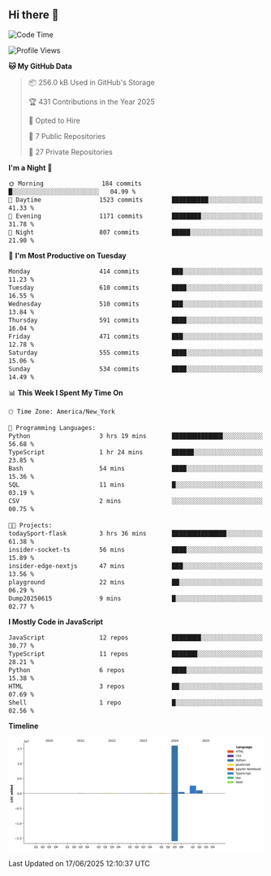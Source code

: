 ## Hi there 👋

<!--START_SECTION:waka-->
![Code Time](http://img.shields.io/badge/Code%20Time-341%20hrs%2048%20mins-blue)

![Profile Views](http://img.shields.io/badge/Profile%20Views-0-blue)

**🐱 My GitHub Data** 

> 📦 256.0 kB Used in GitHub's Storage 
 > 
> 🏆 431 Contributions in the Year 2025
 > 
> 💼 Opted to Hire
 > 
> 📜 7 Public Repositories 
 > 
> 🔑 27 Private Repositories 
 > 
**I'm a Night 🦉** 

```text
🌞 Morning                184 commits         █░░░░░░░░░░░░░░░░░░░░░░░░   04.99 % 
🌆 Daytime                1523 commits        ██████████░░░░░░░░░░░░░░░   41.33 % 
🌃 Evening                1171 commits        ████████░░░░░░░░░░░░░░░░░   31.78 % 
🌙 Night                  807 commits         █████░░░░░░░░░░░░░░░░░░░░   21.90 % 
```
📅 **I'm Most Productive on Tuesday** 

```text
Monday                   414 commits         ███░░░░░░░░░░░░░░░░░░░░░░   11.23 % 
Tuesday                  610 commits         ████░░░░░░░░░░░░░░░░░░░░░   16.55 % 
Wednesday                510 commits         ███░░░░░░░░░░░░░░░░░░░░░░   13.84 % 
Thursday                 591 commits         ████░░░░░░░░░░░░░░░░░░░░░   16.04 % 
Friday                   471 commits         ███░░░░░░░░░░░░░░░░░░░░░░   12.78 % 
Saturday                 555 commits         ████░░░░░░░░░░░░░░░░░░░░░   15.06 % 
Sunday                   534 commits         ████░░░░░░░░░░░░░░░░░░░░░   14.49 % 
```


📊 **This Week I Spent My Time On** 

```text
🕑︎ Time Zone: America/New_York

💬 Programming Languages: 
Python                   3 hrs 19 mins       ██████████████░░░░░░░░░░░   56.68 % 
TypeScript               1 hr 24 mins        ██████░░░░░░░░░░░░░░░░░░░   23.85 % 
Bash                     54 mins             ████░░░░░░░░░░░░░░░░░░░░░   15.36 % 
SQL                      11 mins             █░░░░░░░░░░░░░░░░░░░░░░░░   03.19 % 
CSV                      2 mins              ░░░░░░░░░░░░░░░░░░░░░░░░░   00.75 % 

🐱‍💻 Projects: 
todaySport-flask         3 hrs 36 mins       ███████████████░░░░░░░░░░   61.38 % 
insider-socket-ts        56 mins             ████░░░░░░░░░░░░░░░░░░░░░   15.89 % 
insider-edge-nextjs      47 mins             ███░░░░░░░░░░░░░░░░░░░░░░   13.56 % 
playground               22 mins             ██░░░░░░░░░░░░░░░░░░░░░░░   06.29 % 
Dump20250615             9 mins              █░░░░░░░░░░░░░░░░░░░░░░░░   02.77 % 
```

**I Mostly Code in JavaScript** 

```text
JavaScript               12 repos            ████████░░░░░░░░░░░░░░░░░   30.77 % 
TypeScript               11 repos            ███████░░░░░░░░░░░░░░░░░░   28.21 % 
Python                   6 repos             ████░░░░░░░░░░░░░░░░░░░░░   15.38 % 
HTML                     3 repos             ██░░░░░░░░░░░░░░░░░░░░░░░   07.69 % 
Shell                    1 repo              █░░░░░░░░░░░░░░░░░░░░░░░░   02.56 % 
```



**Timeline**

![Lines of Code chart](https://raw.githubusercontent.com/dikshithvishnu/dikshithvishnu/main/assets/bar_graph.png)


 Last Updated on 17/06/2025 12:10:37 UTC
<!--END_SECTION:waka-->
